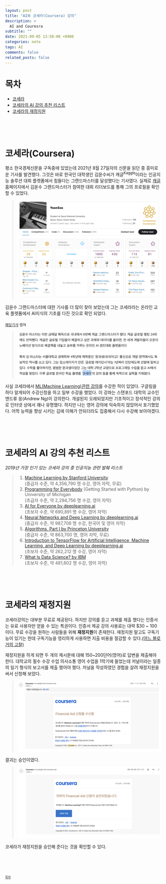 ```yaml
---
layout: post
title: "AI와 코세라(Coursera) 강의"
description: >
  AI and Couresra
subtitle: ""
date: 2021-09-05 13:50:00 +0900
categories: note
tags: AI
comments: false
related_posts: false
---
```


# 목차
 - [코세라](#코세라coursera)
 - [코세라의 AI 강의 추천 리스트](#코세라의-ai-강의-추천-리스트)
 - [코세라의 재정지원](#코세라의-재정지원)

<br/><br/><br/>

# 코세라(Coursera)

평소 한국경제신문을 구독중에 있었는데 2021년 8월 27일자의 신문을 읽던 중 흥미로운 기사를 발견했다.
그것은 바로 한국인 대학생인 김윤수씨가 캐글<sup>Kaggle</sup>이라는 인공지능 솔루션 대회 플렛폼에서 힘들다는 그랜드마스터를 달성했다는 기사였다.
실제로 [캐글](https://www.kaggle.com/harangdev) 홈페이지에서 김윤수 그랜드마스터가 참여한 대회 리더보드를 통해 그의 프로필을 확인 할 수 있었다.
> ![kaggle_yoonsoo](/assets/posts_image/note_AI/kaggle_yoonsoo.png)

김윤수 그랜드마스터에 대한 기사를 더 많이 찾아 보았는데 그는 코세라라는 온라인 교육 플렛폼에서 AI지식의 기초를 다진 것으로 확인 되었다.

<sub>[해당기사](https://www.mk.co.kr/news/it/view/2021/08/830281/) 캡쳐</sub>
> ![keggle_couresra_master](/assets/posts_image/note_AI/keggle_couresra_master.png)

사실 코세라에서 [ML(Machine Learning)관련 강의](https://www.coursera.org/learn/machine-learning)를 수강한 적이 있었다.
구글링을 하다 알게되어 수강신청을 하고 일부 수강을 했었다. 이 강좌는 스탠포드 대학의 교수인 앤드류 응(Andrew Ng)이 강의한다.
개설된지 오래되었지만 기초적이고 정석적인 강의로 인터넷 상에서 꽤나 유명했다.
하지만 나는 영어 강의에 익숙하지 않았어서 포기했었다. 어학 능력을 향상 시키는 김에 이해가 안되더라도 집중해서 다시 수강해 보아야겠다.

<br/><br/><br/>

# 코세라의 AI 강의 추천 리스트

_2019년 가장 인기 있는 코세라 강의 중 인공지능 관련 발췌 리스트_


> 1.    [Machine Learning by Stanford University](https://www.coursera.org/learn/machine-learning) <br/>(중급자 수준, 약 4,356,790 명 수강, 영어 자막, 무료)
> 2.    [Programming for Everybody](https://www.coursera.org/learn/python) (Getting Started with Python) by University of Michigan <br/>(초급자 수준, 약 2,294,756 명 수강, 영어 자막) 
> 3.    [AI for Everyone by deeplearning.ai](https://www.coursera.org/learn/ai-for-everyone) <br/>(초보자 수준, 약 690,891 명 수강, 영어 자막)
> 4.    [Neural Networks and Deep Learning by deeplearning.ai](https://www.coursera.org/learn/neural-networks-deep-learning) <br/>(중급자 수준, 약 987,708 명 수강, 한국어 및 영어 자막)
> 5.    [Algorithms, Part I by Princeton University](https://www.coursera.org/learn/algorithms-part1) <br/>(중급자 수준, 약 863,700 명, 영어 자막, 무료)
> 6.    [Introduction to TensorFlow for Artificial Intelligence, Machine Learning, and Deep Learning by deeplearning.ai](https://www.coursera.org/learn/introduction-tensorflow?) <br/>(초보자 수준, 약 262,212 명 수강, 영어 자막)
> 7. [What Is Data Science? by IBM](https://www.coursera.org/learn/what-is-datascience) <br/>(초보자 수준, 약 481,602 명 수강, 영어 자막)

<br/><br/><br/>

# 코세라의 재정지원

코세라강의는 대부분 무료로 제공된다.
하지만 강의를 듣고 과제를 제출 했다는 인증서는 유료 사용자만 얻을 수 있는 특권이다.
인증서 제공 강의 사용료는 대략 $30 ~ 100 이다.
무료 수강을 원하는 사람들을 위해 **재정지원**이 존재한다.
재정지원 말고도 구독기능이 있기는 한데 구독기능을 영리하게 사용하면 지출 비용을 절감할 수 있다.[(어느 블로거의 고찰)](https://ydh0110.tistory.com/226)

재정지원을 하게 되면 두 개의 제시문에 대해 150~200단어(영어)로 답변을 제출해야 한다.
대학교의 필수 수강 수업 의사소통 영어 수업을 1학기에 들었는데 저널이라는 일종의 일기 형식의 보고서를 제출 했어야 했다. 
저널을 작성하였던 경험을 살려 재정지원을 써서 신청해 보았다.

> ![coursera_financial_aid2](/assets/posts_image/note_AI/coursera_financial_aid2.png)

결괴는 승인이였다.

> ![couresra_financial_aid](/assets/posts_image/note_AI/couresra_financial_aid.png)

코세라가 재정지원을 승인해 준다는 것을 확인할 수 있다.

<br/><br/><br/>

<sup><sub> [목차](#목차) </sub></sup>

